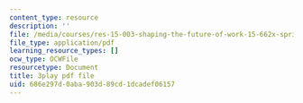 ```yaml
---
content_type: resource
description: ''
file: /media/courses/res-15-003-shaping-the-future-of-work-15-662x-spring-2016/686e297d0aba903d89cd1dcadef06157_xApFTcsFPcQ.pdf
file_type: application/pdf
learning_resource_types: []
ocw_type: OCWFile
resourcetype: Document
title: 3play pdf file
uid: 686e297d-0aba-903d-89cd-1dcadef06157
---
```

